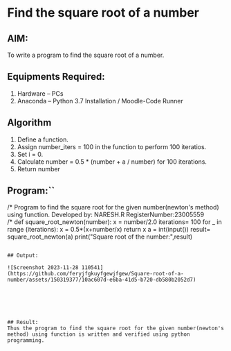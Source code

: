 # Find the square root of a number

## AIM:
To write a program to find the square root of a number.

## Equipments Required:
1. Hardware – PCs
2. Anaconda – Python 3.7 Installation / Moodle-Code Runner

## Algorithm
1. Define a function.
2. Assign number_iters = 100 in the function to perform 100 iteratios.
3. Set i = 0.
4. Calculate  number = 0.5 * (number + a / number) for 100 iterations.
5. Return number

## Program:``
/*
Program to find the square root for the given number(newton's method) using function.
Developed by: NARESH.R
RegisterNumber:23005559  
/*
def square_root_newton(number):
    x = number/2.0
    iterations= 100
    for _ in range (iterations):
        x = 0.5*(x+number/x)
    return x
a = int(input())
result= square_root_newton(a)
print("Square root of the number:",result)
```

## Output:

![Screenshot 2023-11-28 110541](https://github.com/feryjfgkuyfgewjfgew/Square-root-of-a-number/assets/150319377/10ac607d-e6ba-41d5-b720-db580b2052d7)






## Result:
Thus the program to find the square root for the given number(newton's method) using function is written and verified using python programming.
